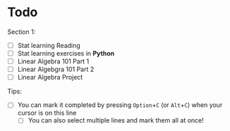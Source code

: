 # Todo

Section 1:
- [ ] Stat learning Reading
- [ ] Stat learning exercises in **Python**
- [ ] Linear Algebra 101 Part 1 
- [ ] Linear Algebgra 101 Part 2
- [ ] Linear Algebra Project

Tips:
- [ ] You can mark it completed by pressing `Option`+`C` (or `Alt`+`C`) when your cursor is on this line
  - [ ] You can also select multiple lines and mark them all at once!
